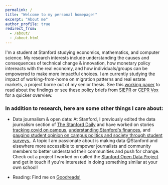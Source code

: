 ```yaml
---
permalink: /
title: "Welcome to my personal homepage!"
excerpt: "About me"
author_profile: true
redirect_from: 
  - /about/
  - /about.html
---
```



I'm a student at Stanford studying economics, mathematics, and computer science. My research interests include understanding the causes and consequences of technical change & innovation, how monetary policy intereacts with the real economy, and how individuals/groups can be empowered to make more impactful choices. I am currently studying the impact of working-from-home on migration patterns and real estate markets, a project borne out of my senior thesis. See this [working paper](https://www.nber.org/system/files/working_papers/w28876/w28876.pdf) to read about the findings or see these policy briefs from [SIEPR](https://siepr.stanford.edu/research/publications/donut-effect-how-covid-19-shapes-real-estate) or [CEPR Vox](https://voxeu.org/article/doughnut-effect-covid-19-cities) for a quicker overview.

### In addition to research, here are some other things I care about:

- Data journalism & open data: At Stanford, I previously edited the data journalism section of [The Stanford Daily](https://stanforddaily.com) and have worked on stories [tracking covid on campus](https://stanforddaily.com/2020/10/11/tracking-covid-19-at-stanford/), [understanding Stanford's finances](https://stanforddaily.com/2020/03/05/stanford-as-a-vc/), and [gauging student opinion on campus politics and society through student surveys.](https://stanforddaily.com/2020/06/14/the-class-of-2020-by-the-numbers/). A topic I am passionate about is making data @Stanford and elsewhere more accessible to empower journalists and community members to better understand their communities and push for change. Check out a project I worked on called the [Stanford Open Data Project](https://stanfordopendata.org/#/) and get in touch if you're interested in doing something similar at your own school!

- Reading: Find me on [Goodreads!](https://www.goodreads.com/user/show/22152953-arjun-ramani)
